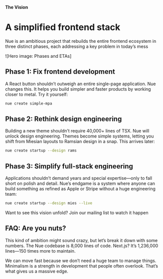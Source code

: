 
__The Vision__
# A simplified frontend stack
Nue is an ambitious project that rebuilds the entire frontend ecosystem in three distinct phases, each addressing a key problem in today’s mess

![Hero image: Phases and ETAs]


## Phase 1: Fix frontend development
A React button shouldn’t outweigh an entire single-page application. Nue changes this. It helps you build simpler and faster products by working closer to metal. Try it yourself:

```sh
nue create simple-mpa
```


## Phase 2: Rethink design engineering
Building a new theme shouldn’t require 40,000+ lines of TSX. Nue will unlock design engineering. Themes become simple systems, letting you shift from Miesian layouts to Ramsian design in a snap. This arrives later:

```sh
nue create startup --design rams
```


## Phase 3: Simplify full-stack engineering
Applications shouldn’t demand years and special expertise—only to fall short on polish and detail. Nue’s endgame is a system where anyone can build something as refined as Apple or Stripe without a huge engineering team:

```sh
nue create startup --design mies --live
```

Want to see this vision unfold? Join our mailing list to watch it happen


## FAQ: Are you nuts?
This kind of ambition might sound crazy, but let’s break it down with some numbers. The Nue codebase is 8,000 lines of code. Next.js? It’s 1,236,000 lines—150 times more to maintain.

We can move fast because we don’t need a huge team to manage things. Minimalism is a strength in development that people often overlook. That’s what gives us a massive edge.



